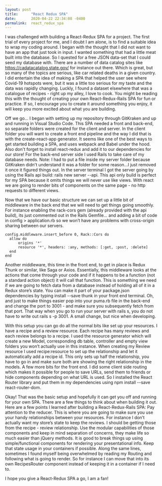 ```yaml
---
layout: post
title:      "React Redux SPA"
date:       2020-04-22 22:34:08 -0400
permalink:  react_redux_spa
---
```



I was challenged with building a React-Redux SPA for a project. The first trial of every project for me, and I doubt I am alone, is to find a suitable idea to wrap my coding around. I began with the thought that I did not want to have an app that just took in input. I wanted something that had a little meat built into the database. So I quested for a free JSON data-set that I could seed my database with. There are a number of data catalog sites like https://cadatacatalog.state.gov/ for instance out there. Which is great, but so many of the topics are serious, like car related deaths in a given country. I did entertain the idea of making a SPA that helped the user see where Covid-19 hotspots were, but it was a little too serious for my taste and the data was rapidly changing. Luckly, I found a dataset elsewhere that was a catalogue of recipes - right up my alley, I love to cook. You might be reading this with the thought of creating your own React-Redux-Rails SPA for fun or practice. If so, I encourage you to create it around something you enjoy, it will keep you more excited about what you are building.

Off we go... I began with setting up my repository through GitKraken and up and running in Visual Studio Code. This SPA needed a front and back-end, so separate folders were created for the client and server. In the client folder you will want to create a front end pipeline and the way I did that is with the create-react-app generator. It seems like one of the best ways to get started building a SPA, and uses webpack and Babel under the hood. Also don't forget to install react-redux and add it to our dependencies for our store! For the back-end server side I used Rails to take care of my database needs. Note: I had to put a file inside my server folder because GitKraken didn't understand it was a folder for some reason...I just removed it once it figured things out. In the server terminal I got the server going by using the Rails api build: rails new server --api. This api only build is perfect for my SPA because it omits things we will never use like views. With react we are going to render bits of components on the same page - no http requests to different views. 

Now that we have our basic structure we can set up a little bit of middleware in the back end that we will need to get things going smoothly. For instance enabling the rack-cors gem (already provided with the api build), its  just commented out in the Rails Gemfile... and adding a bit of code in config > application.rb so we won’t have any problems with cross-origin sharing between our servers.
```
config.middleware.insert_before 0, Rack::Cors do
  allow do
      origins '*'
      resource '*', headers: :any, methods: [:get, :post, :delete]
  end
end
```

Another middleware, this time in the front end, to get in place is Redux Thunk or similar, like Saga or Axios. Essentially, this middleware looks at the actions that come through your code and if it happens to be a function (not a standard action object) it will call that function. This is something we need if we are going to fetch data from a database instead of holding all of it in a Redux store’s state. You can make it part of your package.json dependencies by typing install --save thunk in your front end terminal. Oh, and just to make things easier pop into your puma.rb file in the back-end and change the port to 3001 - and make sure you subsequently fetch from that port. That way when you go to run your server with rails s, you do not have to write out rails s -p 3001. A small change, but nice when developing.

With this setup you can go do all the normal bits like set up your resources. I have a recipe and a review resource. Each recipe has many reviews and each review belongs to a recipe. I used the resource generator which will create a new Model, corresponding db table, controller and empty view folders you won’t actually use in this instance. When creating my Review resource I used recipe:resource to set up the relationship and let it automatically add a recipe id. This only sets up half the relationship, you have to go in and make sure both are showing the right relationship in the models. 
A few more bits for the front end. I did some client side routing which makes it possible for people to save URLs, send them to friends or hide components depending on what URL is used. So I installed the React Router library and put them in my dependencies using npm install --save react-router-dom.  

Okay! That was the basic setup and hopefully it can get you off and running for your own SPA. There are a few things to think about when building it out. Here are a few points I learned after building a React-Redux-Rails SPA:
Pay attention to the reducer. This is where you are going to make sure you use your handy relationships between your resources. For instance I don’t actually want my store’s state to keep the reviews. I should be getting those from the recipe - review relationship.
Use the modular capabilities of those components and keep in mind separation of concerns, they make life so much easier than jQuery methods. It is good to break things up using simple/functional components for rendering your presentational info. Keep that state usage in your containers if possible. Along the same lines, sometimes I found myself being overwhelmed by reading my Routing and following what is going to render. So for instance I can move that into its own RecipesRouter component instead of keeping it in a container if I need to.

I hope you give a React-Redux SPA a go, I am a fan!



